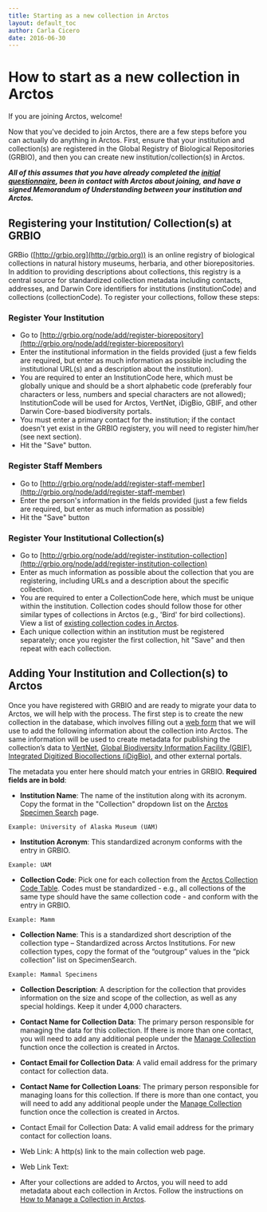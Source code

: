 ```yaml
---
title: Starting as a new collection in Arctos
layout: default_toc
author: Carla Cicero
date: 2016-06-30
---
```

# How to start as a new collection in Arctos

If you are joining Arctos, welcome! 

Now that you've decided to join Arctos, there are a few steps before you can actually do anything in Arctos. First, ensure that your institution and collection(s) are registered in the Global Registry of Biological Repositories (GRBIO), and then you can create new institution/collection(s) in Arctos.

**_All of this assumes that you have already completed the [initial questionnaire](http://form.jotform.us/form/23446995137161), been in contact with Arctos about joining, and have a signed Memorandum of Understanding between your institution and Arctos._**

## Registering your Institution/ Collection(s) at GRBIO

GRBio ([http://grbio.org](http://grbio.org)) is an online registry of biological collections in natural history museums, herbaria, and other biorepositories. In addition to providing descriptions about collections, this registry is a central source for standardized collection metadata including contacts, addresses, and Darwin Core identifiers for institutions (institutionCode) and collections (collectionCode). To register your collections, follow these steps:

### Register Your Institution
* Go to [http://grbio.org/node/add/register-biorepository](http://grbio.org/node/add/register-biorepository)
* Enter the institutional information in the fields provided (just a few fields are required, but enter as much information as possible including the institutional URL(s) and a description about the institution).
* You are required to enter an InstitutionCode here, which must be globally unique and should be a short alphabetic code (preferably four characters or less, numbers and special characters are not allowed); InstitutionCode will be used for Arctos, VertNet, iDigBio, GBIF, and other Darwin Core-based biodiversity portals.
* You must enter a primary contact for the institution; if the contact doesn't yet exist in the GRBIO registery, you will need to register him/her (see next section).
* Hit the "Save" button.

### Register Staff Members 
* Go to [http://grbio.org/node/add/register-staff-member](http://grbio.org/node/add/register-staff-member)
* Enter the person's information in the fields provided (just a few fields are required, but enter as much information as possible)
* Hit the "Save" button

### Register Your Institutional Collection(s)
* Go to [http://grbio.org/node/add/register-institution-collection](http://grbio.org/node/add/register-institution-collection)
* Enter as much information as possible about the collection that you are registering, including URLs and a description about the specific collection.
* You are required to enter a CollectionCode here, which must be unique within the institution. Collection codes should follow those for other similar types of collections in Arctos (e.g., 'Bird' for bird collections). View a list of [existing collection codes in Arctos](http://arctos.database.museum/info/ctDocumentation.cfm?table=ctcollection_cde).
* Each unique collection within an institution must be registered separately; once you register the first collection, hit "Save" and then repeat with each collection.

## Adding Your Institution and Collection(s) to Arctos

Once you have registered with GRBIO and are ready to migrate your data to Arctos, we will help with the process. The first step is to create the new collection in the database, which involves filling out a [web form](http://www.jotform.us/form/43147289690161) that we will use to add the following information about the collection into Arctos. The same information will be used to create metadata for publishing the collection’s data to [VertNet](http://vertnet.org), [Global Biodiversity Information Facility (GBIF)](http://www.gbif.org), [Integrated Digitized Biocollections (iDigBio)](https://www.idigbio.org), and other external portals.

The metadata you enter here should match your entries in GRBIO. **Required fields are in bold**:

* **Institution Name**: The name of the institution along with its acronym. Copy the format in the "Collection" dropdown list on the [Arctos Specimen Search](http://arctos.database.museum) page.

`Example: University of Alaska Museum (UAM)`

* **Institution Acronym**: This standardized acronym conforms with the entry in GRBIO.

`Example: UAM`

* **Collection Code**: Pick one for each collection from the [Arctos Collection Code Table](http://arctos.database.museum/info/ctDocumentation.cfm?table=CTCOLLECTION_CDE). Codes must be standardized - e.g., all  collections of the same type should have the same collection code - and conform with the entry in GRBIO.

`Example: Mamm`

* **Collection Name**: This is a standardized short description of the collection type – Standardized across Arctos Institutions. For new collection types, copy the format of the “outgroup” values in the “pick collection” list on SpecimenSearch.

`Example: Mammal Specimens`

* **Collection Description**: A description for the collection that provides information on the size and scope of the collection, as well as any special holdings. Keep it under 4,000 characters.

* **Contact Name for Collection Data**: The primary person responsible for managing the data for this  collection. If there is more than one contact, you will need to add any additional people under the [Manage Collection](https://github.com/ArctosDB/documentation-wiki/wiki/How-to-Manage-a-Collection-in-Arctos) function once the collection is created in Arctos.

* **Contact Email for Collection Data**: A valid email address for the primary contact for collection data.

* **Contact Name for Collection Loans**: The primary person responsible for managing loans for this collection. If there is more than one contact, you will need to add any additional people under the [Manage Collection](https://github.com/ArctosDB/documentation-wiki/wiki/How-to-Manage-a-Collection-in-Arctos) function once the collection is created in Arctos.

* Contact Email for Collection Data: A valid email address for the primary contact for collection loans.

* Web Link: A http(s) link to the main collection web page.

* Web Link Text:

* After your collections are added to Arctos, you will need to add metadata about each collection in Arctos. Follow the instructions on [How to Manage a Collection in Arctos](https://github.com/ArctosDB/documentation-wiki/wiki/How-to-Manage-a-Collection-in-Arctos).
